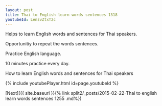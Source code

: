 ```yaml
---
layout: post
title: Thai to English learn words sentences 1318 
youtubeId: LenzvZtxT2c
---
```

 
 
Helps to learn English words and sentences for Thai speakers.

Opportunitiy to repeat the words sentences. 

Practice English language. 
 
10 minutes practice every day. 
 
How to learn English words and sentences for Thai speakers 
 
{% include youtubePlayer.html id=page.youtubeId %}
 
 
[Next]({{ site.baseurl }}{% link  split2/_posts/2015-02-22-Thai to english learn words sentences 1255 .md%})
 
